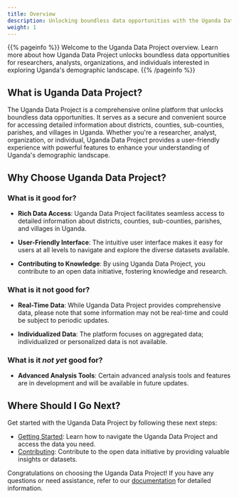 ```yaml
---
title: Overview
description: Unlocking boundless data opportunities with the Uganda Data Project.
weight: 1
---
```


{{% pageinfo %}}
Welcome to the Uganda Data Project overview. Learn more about how Uganda Data Project unlocks boundless data opportunities for researchers, analysts, organizations, and individuals interested in exploring Uganda's demographic landscape.
{{% /pageinfo %}}

## What is Uganda Data Project?

The Uganda Data Project is a comprehensive online platform that unlocks boundless data opportunities. It serves as a secure and convenient source for accessing detailed information about districts, counties, sub-counties, parishes, and villages in Uganda. Whether you're a researcher, analyst, organization, or individual, Uganda Data Project provides a user-friendly experience with powerful features to enhance your understanding of Uganda's demographic landscape.

## Why Choose Uganda Data Project?

### What is it good for?

- **Rich Data Access**: Uganda Data Project facilitates seamless access to detailed information about districts, counties, sub-counties, parishes, and villages in Uganda.

- **User-Friendly Interface**: The intuitive user interface makes it easy for users at all levels to navigate and explore the diverse datasets available.

- **Contributing to Knowledge**: By using Uganda Data Project, you contribute to an open data initiative, fostering knowledge and research.

### What is it not good for?

- **Real-Time Data**: While Uganda Data Project provides comprehensive data, please note that some information may not be real-time and could be subject to periodic updates.

- **Individualized Data**: The platform focuses on aggregated data; individualized or personalized data is not available.

### What is it _not yet_ good for?

- **Advanced Analysis Tools**: Certain advanced analysis tools and features are in development and will be available in future updates.

## Where Should I Go Next?

Get started with the Uganda Data Project by following these next steps:

- [Getting Started](/docs/getting-started/): Learn how to navigate the Uganda Data Project and access the data you need.
- [Contributing](/docs/contributing/): Contribute to the open data initiative by providing valuable insights or datasets.

Congratulations on choosing the Uganda Data Project! If you have any questions or need assistance, refer to our [documentation](https://docs.uganda-data-project.com) for detailed information.

